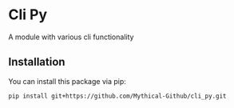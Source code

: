 # Cli Py

A module with various cli functionality

## Installation

You can install this package via pip:

```bash
pip install git+https://github.com/Mythical-Github/cli_py.git
